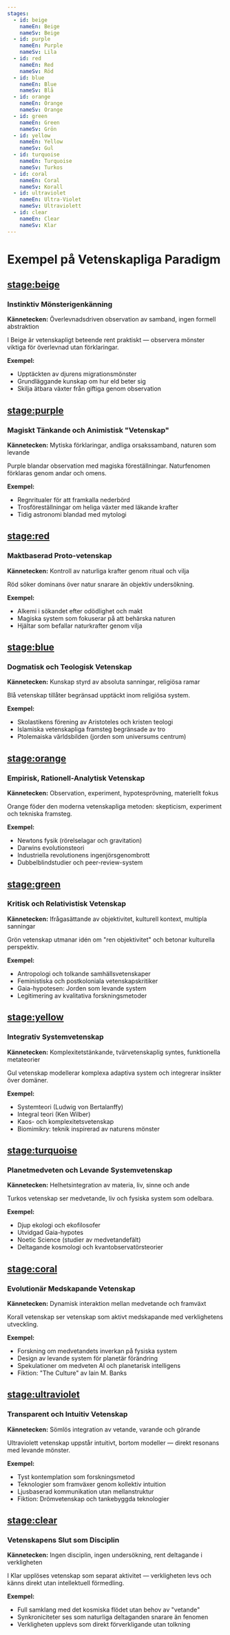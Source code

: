 ```yaml
---
stages:
  - id: beige
    nameEn: Beige
    nameSv: Beige
  - id: purple
    nameEn: Purple
    nameSv: Lila
  - id: red
    nameEn: Red
    nameSv: Röd
  - id: blue
    nameEn: Blue
    nameSv: Blå
  - id: orange
    nameEn: Orange
    nameSv: Orange
  - id: green
    nameEn: Green
    nameSv: Grön
  - id: yellow
    nameEn: Yellow
    nameSv: Gul
  - id: turquoise
    nameEn: Turquoise
    nameSv: Turkos
  - id: coral
    nameEn: Coral
    nameSv: Korall
  - id: ultraviolet
    nameEn: Ultra-Violet
    nameSv: Ultraviolett
  - id: clear
    nameEn: Clear
    nameSv: Klar
---
```


# Exempel på Vetenskapliga Paradigm

## <stage:beige>

### Instinktiv Mönsterigenkänning

**Kännetecken:** Överlevnadsdriven observation av samband, ingen formell abstraktion

I Beige är vetenskapligt beteende rent praktiskt — observera mönster viktiga för överlevnad utan förklaringar.

**Exempel:**
- Upptäckten av djurens migrationsmönster
- Grundläggande kunskap om hur eld beter sig
- Skilja ätbara växter från giftiga genom observation

## <stage:purple>

### Magiskt Tänkande och Animistisk "Vetenskap"

**Kännetecken:** Mytiska förklaringar, andliga orsakssamband, naturen som levande

Purple blandar observation med magiska föreställningar. Naturfenomen förklaras genom andar och omens.

**Exempel:**
- Regnritualer för att framkalla nederbörd
- Trosföreställningar om heliga växter med läkande krafter
- Tidig astronomi blandad med mytologi

## <stage:red>

### Maktbaserad Proto-vetenskap

**Kännetecken:** Kontroll av naturliga krafter genom ritual och vilja

Röd söker dominans över natur snarare än objektiv undersökning.

**Exempel:**
- Alkemi i sökandet efter odödlighet och makt
- Magiska system som fokuserar på att behärska naturen
- Hjältar som befallar naturkrafter genom vilja

## <stage:blue>

### Dogmatisk och Teologisk Vetenskap

**Kännetecken:** Kunskap styrd av absoluta sanningar, religiösa ramar

Blå vetenskap tillåter begränsad upptäckt inom religiösa system.

**Exempel:**
- Skolastikens förening av Aristoteles och kristen teologi
- Islamiska vetenskapliga framsteg begränsade av tro
- Ptolemaiska världsbilden (jorden som universums centrum)

## <stage:orange>

### Empirisk, Rationell-Analytisk Vetenskap

**Kännetecken:** Observation, experiment, hypotesprövning, materiellt fokus

Orange föder den moderna vetenskapliga metoden: skepticism, experiment och tekniska framsteg.

**Exempel:**
- Newtons fysik (rörelselagar och gravitation)
- Darwins evolutionsteori
- Industriella revolutionens ingenjörsgenombrott
- Dubbelblindstudier och peer-review-system

## <stage:green>

### Kritisk och Relativistisk Vetenskap

**Kännetecken:** Ifrågasättande av objektivitet, kulturell kontext, multipla sanningar

Grön vetenskap utmanar idén om "ren objektivitet" och betonar kulturella perspektiv.

**Exempel:**
- Antropologi och tolkande samhällsvetenskaper
- Feministiska och postkoloniala vetenskapskritiker
- Gaia-hypotesen: Jorden som levande system
- Legitimering av kvalitativa forskningsmetoder

## <stage:yellow>

### Integrativ Systemvetenskap

**Kännetecken:** Komplexitetstänkande, tvärvetenskaplig syntes, funktionella metateorier

Gul vetenskap modellerar komplexa adaptiva system och integrerar insikter över domäner.

**Exempel:**
- Systemteori (Ludwig von Bertalanffy)
- Integral teori (Ken Wilber)
- Kaos- och komplexitetsvetenskap
- Biomimikry: teknik inspirerad av naturens mönster

## <stage:turquoise>

### Planetmedveten och Levande Systemvetenskap

**Kännetecken:** Helhetsintegration av materia, liv, sinne och ande

Turkos vetenskap ser medvetande, liv och fysiska system som odelbara.

**Exempel:**
- Djup ekologi och ekofilosofer
- Utvidgad Gaia-hypotes
- Noetic Science (studier av medvetandefält)
- Deltagande kosmologi och kvantobservatörsteorier

## <stage:coral>

### Evolutionär Medskapande Vetenskap

**Kännetecken:** Dynamisk interaktion mellan medvetande och framväxt

Korall vetenskap ser vetenskap som aktivt medskapande med verklighetens utveckling.

**Exempel:**
- Forskning om medvetandets inverkan på fysiska system
- Design av levande system för planetär förändring
- Spekulationer om medveten AI och planetarisk intelligens
- Fiktion: "The Culture" av Iain M. Banks

## <stage:ultraviolet>

### Transparent och Intuitiv Vetenskap

**Kännetecken:** Sömlös integration av vetande, varande och görande

Ultraviolett vetenskap uppstår intuitivt, bortom modeller — direkt resonans med levande mönster.

**Exempel:**
- Tyst kontemplation som forskningsmetod
- Teknologier som framväxer genom kollektiv intuition
- Ljusbaserad kommunikation utan mellanstruktur
- Fiktion: Drömvetenskap och tankebyggda teknologier

## <stage:clear>

### Vetenskapens Slut som Disciplin

**Kännetecken:** Ingen disciplin, ingen undersökning, rent deltagande i verkligheten

I Klar upplöses vetenskap som separat aktivitet — verkligheten levs och känns direkt utan intellektuell förmedling.

**Exempel:**
- Full samklang med det kosmiska flödet utan behov av "vetande"
- Synkroniciteter ses som naturliga deltaganden snarare än fenomen
- Verkligheten upplevs som direkt förverkligande utan tolkning

